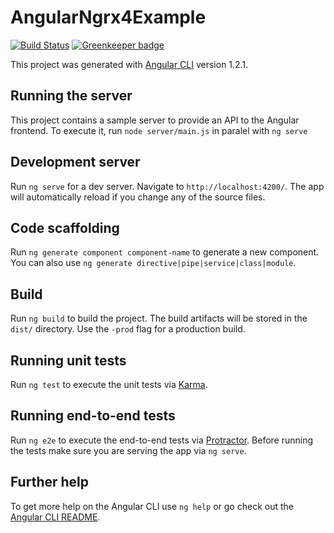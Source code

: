 # AngularNgrx4Example

[![Build Status](https://travis-ci.org/loiane/vscode-angular-ngrx.svg?branch=master)](https://travis-ci.org/loiane/vscode-angular-ngrx)
[![Greenkeeper badge](https://badges.greenkeeper.io/loiane/vscode-angular-ngrx.svg)](https://greenkeeper.io/)


This project was generated with [Angular CLI](https://github.com/angular/angular-cli) version 1.2.1.

## Running the server

This project contains a sample server to provide an API to the Angular frontend. To execute it, run `node server/main.js` in paralel with `ng serve`

## Development server

Run `ng serve` for a dev server. Navigate to `http://localhost:4200/`. The app will automatically reload if you change any of the source files.

## Code scaffolding

Run `ng generate component component-name` to generate a new component. You can also use `ng generate directive|pipe|service|class|module`.

## Build

Run `ng build` to build the project. The build artifacts will be stored in the `dist/` directory. Use the `-prod` flag for a production build.

## Running unit tests

Run `ng test` to execute the unit tests via [Karma](https://karma-runner.github.io).

## Running end-to-end tests

Run `ng e2e` to execute the end-to-end tests via [Protractor](http://www.protractortest.org/).
Before running the tests make sure you are serving the app via `ng serve`.

## Further help

To get more help on the Angular CLI use `ng help` or go check out the [Angular CLI README](https://github.com/angular/angular-cli/blob/master/README.md).
